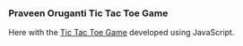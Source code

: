 ### Praveen Oruganti Tic Tac Toe Game

Here with the [Tic Tac Toe Game](https://praveenoruganti.github.io/praveenoruganti-vanilla-js/0_Projects/praveenoruganti-tic-tac-toe) developed using JavaScript.